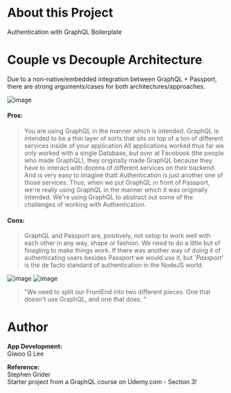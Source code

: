 # About this Project

Authentication with GraphQL Boilerplate

# Couple vs Decouple Architecture

Due to a non-native/embedded integration between GraphQL + Passport, there are strong arguments/cases for both architectures/approaches.

![image](https://user-images.githubusercontent.com/16644017/96670891-72b11a80-139b-11eb-9e8f-724d0cdf2a05.png)

#### **Pros:**

> You are using GraphQL in the manner which is intended. GraphQL is intended to be a thin layer of sorts that sits on top of a ton of different services inside of your application
> All applications worked thus far we only worked with a single Database, but over at Facebook (the people who made GraphQL), they originally made GraphQL because they have to interact with dozens of different services on their backend. And is very easy to imagine thatt Authentication is just another one of those services. Thus, when we put GraphQL in front of Passport, we're really using GraphQL in the manner which it was originally intended. We're using GraphQL to abstract out some of the challenges of working with Authentication.

#### **Cons:**

> GraphQL and Passport are, positively, not setup to work well with each other in any way, shape or fashion. We need to do a little but of finagling to make things work. If there was another way of doing it of authenticating users besides Passport we would use it, but _'Passport'_ is the de facto standard of authentication in the NodeJS world.

![image](https://user-images.githubusercontent.com/16644017/96671307-71ccb880-139c-11eb-8d29-84152152ef91.png)
![image](https://user-images.githubusercontent.com/16644017/96671445-b8221780-139c-11eb-9a8f-90ad466c2d0d.png)

> "We need to split our FrontEnd into two different pieces. One that doesn't use GraphQL, and one that does. "

# Author

**App Development:**  
Giwoo G Lee

**Reference:**  
Stephen Grider  
Starter project from a GraphQL course on Udemy.com - Section 3!
